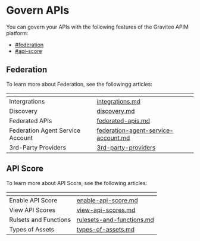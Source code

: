 # Govern APIs

You can govern your APIs with the following features of the Gravitee APIM platform:

* [#federation](./#federation "mention")
* [#api-score](./#api-score "mention")

## Federation&#x20;

To learn more about Federation, see the followingg articles:&#x20;

<table data-view="cards"><thead><tr><th></th><th data-hidden data-card-target data-type="content-ref"></th></tr></thead><tbody><tr><td>Intergrations</td><td><a href="../introduction/integrations.md">integrations.md</a></td></tr><tr><td>Discovery</td><td><a href="federation/discovery.md">discovery.md</a></td></tr><tr><td>Federated APIs</td><td><a href="federation/federated-apis.md">federated-apis.md</a></td></tr><tr><td>Federation Agent Service Account</td><td><a href="federation/federation-agent-service-account.md">federation-agent-service-account.md</a></td></tr><tr><td>3rd-Party Providers</td><td><a href="federation/3rd-party-providers/">3rd-party-providers</a></td></tr></tbody></table>

## API Score

To learn more about API Score, see the following articles:&#x20;

<table data-view="cards"><thead><tr><th></th><th data-hidden data-card-target data-type="content-ref"></th></tr></thead><tbody><tr><td>Enable API Score</td><td><a href="api-score/enable-api-score.md">enable-api-score.md</a></td></tr><tr><td>View API Scores</td><td><a href="api-score/view-api-scores.md">view-api-scores.md</a></td></tr><tr><td>Rulsets and Functions </td><td><a href="api-score/rulesets-and-functions.md">rulesets-and-functions.md</a></td></tr><tr><td>Types of Assets</td><td><a href="api-score/types-of-assets.md">types-of-assets.md</a></td></tr></tbody></table>
